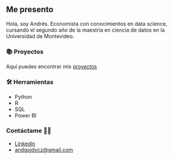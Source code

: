 ## Me presento
 Hola, soy Andrés. Economista con conocimientos en data science, cursando el segundo año de la maestría en ciencia de datos en la Universidad de Montevideo.

### 📚 Proyectos
Aquí puedes encontrar mis [proyectos](https://github.com/AndresGojdycz/Proyectos)

### 🛠️ Herramientas
  - Python
  - R
  - SQL
  - Power BI 

### Contáctame 👋🏻
- [Linkedin](https://www.linkedin.com/in/andres-gojdycz/)
- andgojdycz@gmail.com
<!--
**AndresGojdycz/AndresGojdycz** is a ✨ _special_ ✨ repository because its `README.md` (this file) appears on your GitHub profile.

Here are some ideas to get you started:


- 🔭 I’m currently working on ...
- 🌱 I’m currently learning ...
- 👯 I’m looking to collaborate on ...
- 🤔 I’m looking for help with ...
- 💬 Ask me about ...
- 📫 How to reach me: ...
- 😄 Pronouns: ...
- ⚡ Fun fact: ...
-->
